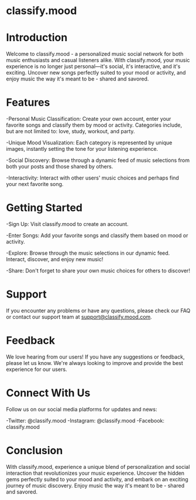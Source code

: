 # classify.mood

# Introduction
Welcome to classify.mood - a personalized music social network for both music enthusiasts and casual listeners alike. With classify.mood, your music experience is no longer just personal—it's social, it's interactive, and it's exciting. Uncover new songs perfectly suited to your mood or activity, and enjoy music the way it's meant to be - shared and savored.

# Features
-Personal Music Classification: Create your own account, enter your favorite songs and classify them by mood or activity. Categories include, but are not limited to: love, study, workout, and party.

-Unique Mood Visualization: Each category is represented by unique images, instantly setting the tone for your listening experience.

-Social Discovery: Browse through a dynamic feed of music selections from both your posts and those shared by others.

-Interactivity: Interact with other users' music choices and perhaps find your next favorite song.

# Getting Started
-Sign Up: Visit classify.mood to create an account.

-Enter Songs: Add your favorite songs and classify them based on mood or activity.

-Explore: Browse through the music selections in our dynamic feed. Interact, discover, and enjoy new music!

-Share: Don't forget to share your own music choices for others to discover!

# Support
If you encounter any problems or have any questions, please check our FAQ or contact our support team at support@classify.mood.com.

# Feedback
We love hearing from our users! If you have any suggestions or feedback, please let us know. We're always looking to improve and provide the best experience for our users.

# Connect With Us
Follow us on our social media platforms for updates and news:

-Twitter: @classify.mood
-Instagram: @classify.mood
-Facebook: classify.mood

# Conclusion
With classify.mood, experience a unique blend of personalization and social interaction that revolutionizes your music experience. Uncover the hidden gems perfectly suited to your mood and activity, and embark on an exciting journey of music discovery. Enjoy music the way it's meant to be - shared and savored.
